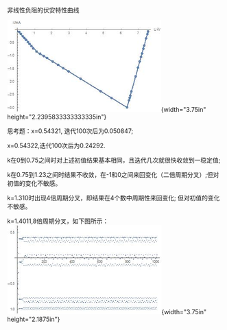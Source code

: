 非线性负阻的伏安特性曲线

![](pandoc_images10/media/image1.jpg){width="3.75in"
height="2.2395833333333335in"}

思考题：x=0.54321, 迭代100次后为0.050847;

x=0.54322,迭代100次后为0.24292.

k在0到0.75之间时对上述初值结果基本相同，且迭代几次就很快收敛到一稳定值;

k在0.75到1.23之间时结果不收敛，在-1和0之间来回变化（二倍周期分叉）;但对初值的变化不敏感。

k=1.310时出现4倍周期分叉，即结果在4个数中周期性来回变化;
但对初值的变化不敏感。

k=1.4011,8倍周期分叉，如下图所示：![](pandoc_images10/media/image2.jpg){width="3.75in"
height="2.1875in"}
